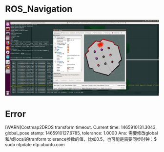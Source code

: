 # ROS_Navigation
![image](https://github.com/glitter2626/ROS_Navigation/blob/master/4_17.png)

# Error
[WARN]Costmap2DROS transform timeout. Current time: 1465910131.3043, global_pose stamp: 1465910127.6785, tolerance: 1.0000
Ans: 需要修改global和/或local的tranform tolerance参数的值，比如0.5，也可能是需要同步时钟：$ sudo ntpdate ntp.ubuntu.com
